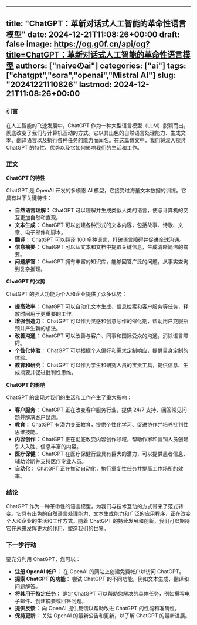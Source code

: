 
---
title: "ChatGPT：革新对话式人工智能的革命性语言模型"
date: 2024-12-21T11:08:26+00:00
draft: false
image: https://og.g0f.cn/api/og?title=ChatGPT：革新对话式人工智能的革命性语言模型
authors: ["naiveのai"]
categories: ["ai"]
tags: ["chatgpt","sora","openai","Mistral AI"]
slug: "20241221110826"
lastmod: 2024-12-21T11:08:26+00:00
---
### 引言

在人工智能的飞速发展中，ChatGPT 作为一种大型语言模型（LLM）脱颖而出，彻底改变了我们与计算机互动的方式。它以其出色的自然语言处理能力、生成文本、翻译语言以及执行各种任务的能力而闻名。在这篇博文中，我们将深入探讨 ChatGPT 的特性、优势以及它如何影响我们的生活和工作。

### 正文

**ChatGPT 的特性**

ChatGPT 是 OpenAI 开发的多模态 AI 模型，它接受过海量文本数据的训练。它具有以下关键特性：

- **自然语言理解：** ChatGPT 可以理解并生成类似人类的语言，使与计算机的交互更加自然和直观。
- **文本生成：** ChatGPT 可以创建各种形式的文本内容，包括故事、诗歌、文章、电子邮件和脚本。
- **翻译：** ChatGPT 可以翻译 100 多种语言，打破语言障碍并促进全球沟通。
- **信息摘要：** ChatGPT 可以从文本和文档中提取关键信息，生成清晰简洁的摘要。
- **问题解答：** ChatGPT 拥有丰富的知识库，能够回答广泛的问题，从事实查询到复杂推理。

**ChatGPT 的优势**

ChatGPT 的强大功能为个人和企业提供了众多优势：

- **提高效率：** ChatGPT 可以自动化文本生成、信息检索和客户服务等任务，释放时间用于更重要的工作。
- **增强创造力：** ChatGPT 可以作为灵感和创意写作的催化剂，帮助用户克服瓶颈并产生新的想法。
- **改善沟通：** ChatGPT 可以改善与客户、同事和国际受众的沟通，消除语言障碍。
- **个性化体验：** ChatGPT 可以根据个人偏好和需求定制响应，提供量身定制的体验。
- **教育和研究：** ChatGPT 可以作为学生和研究人员的宝贵工具，提供信息、生成摘要并促进批判性思维。

**ChatGPT 的影响**

ChatGPT 的出现对我们的生活和工作产生了重大影响：

- **客户服务：** ChatGPT 正在改变客户服务行业，提供 24/7 支持、回答常见问题并解决客户疑虑。
- **教育：** ChatGPT 有潜力变革教育，提供个性化学习、促进协作并培养批判性思维技能。
- **内容创作：** ChatGPT 正在彻底改变内容创作领域，帮助作家和营销人员创建引人入胜、信息丰富的内容。
- **医疗保健：** ChatGPT 在医疗保健行业具有巨大的潜力，可以提供患者信息、辅助诊断并支持医疗专业人员。
- **自动化：** ChatGPT 正在推动自动化，执行重复性任务并提高工作场所的效率。

### 结论

ChatGPT 作为一种革命性的语言模型，为我们与技术互动的方式带来了范式转变。它具有出色的自然语言处理能力、文本生成能力和广泛的应用程序，正在改变个人和企业的生活和工作方式。随着 ChatGPT 的持续发展和创新，我们可以期待它在未来发挥更大的作用，塑造我们的世界。

### 下一步行动

要充分利用 ChatGPT，您可以：

- **注册 OpenAI 帐户：** 在 OpenAI 的网站上创建免费帐户以访问 ChatGPT。
- **探索 ChatGPT 的功能：** 尝试 ChatGPT 的不同功能，例如文本生成、翻译和问题解答。
- **将其用于特定任务：** 确定 ChatGPT 可以帮助您解决的具体任务，例如撰写电子邮件、创建摘要或回答问题。
- **提供反馈：** 向 OpenAI 提供反馈以帮助改进 ChatGPT 的性能和准确性。
- **保持更新：** 关注 OpenAI 的最新公告和更新，以了解 ChatGPT 的最新进展。